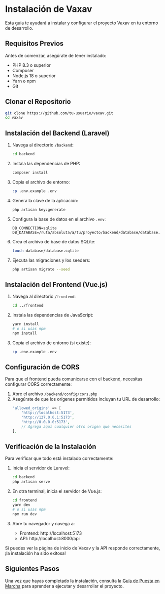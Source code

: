 # Instalación de Vaxav

Esta guía te ayudará a instalar y configurar el proyecto Vaxav en tu entorno de desarrollo.

## Requisitos Previos

Antes de comenzar, asegúrate de tener instalado:

- PHP 8.3 o superior
- Composer
- Node.js 18 o superior
- Yarn o npm
- Git

## Clonar el Repositorio

```bash
git clone https://github.com/tu-usuario/vaxav.git
cd vaxav
```

## Instalación del Backend (Laravel)

1. Navega al directorio `/backend`:
   ```bash
   cd backend
   ```

2. Instala las dependencias de PHP:
   ```bash
   composer install
   ```

3. Copia el archivo de entorno:
   ```bash
   cp .env.example .env
   ```

4. Genera la clave de la aplicación:
   ```bash
   php artisan key:generate
   ```

5. Configura la base de datos en el archivo `.env`:
   ```
   DB_CONNECTION=sqlite
   DB_DATABASE=/ruta/absoluta/a/tu/proyecto/backend/database/database.sqlite
   ```

6. Crea el archivo de base de datos SQLite:
   ```bash
   touch database/database.sqlite
   ```

7. Ejecuta las migraciones y los seeders:
   ```bash
   php artisan migrate --seed
   ```

## Instalación del Frontend (Vue.js)

1. Navega al directorio `/frontend`:
   ```bash
   cd ../frontend
   ```

2. Instala las dependencias de JavaScript:
   ```bash
   yarn install
   # o si usas npm
   npm install
   ```

3. Copia el archivo de entorno (si existe):
   ```bash
   cp .env.example .env
   ```

## Configuración de CORS

Para que el frontend pueda comunicarse con el backend, necesitas configurar CORS correctamente:

1. Abre el archivo `/backend/config/cors.php`
2. Asegúrate de que los orígenes permitidos incluyan tu URL de desarrollo:
   ```php
   'allowed_origins' => [
       'http://localhost:5173',
       'http://127.0.0.1:5173',
       'http://0.0.0.0:5173',
       // Agrega aquí cualquier otro origen que necesites
   ],
   ```

## Verificación de la Instalación

Para verificar que todo está instalado correctamente:

1. Inicia el servidor de Laravel:
   ```bash
   cd backend
   php artisan serve
   ```

2. En otra terminal, inicia el servidor de Vue.js:
   ```bash
   cd frontend
   yarn dev
   # o si usas npm
   npm run dev
   ```

3. Abre tu navegador y navega a:
   - Frontend: http://localhost:5173
   - API: http://localhost:8000/api

Si puedes ver la página de inicio de Vaxav y la API responde correctamente, ¡la instalación ha sido exitosa!

## Siguientes Pasos

Una vez que hayas completado la instalación, consulta la [Guía de Puesta en Marcha](./getting-started.md) para aprender a ejecutar y desarrollar el proyecto.
